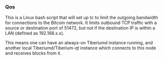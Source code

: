 ### Qos ###

This is a Linux bash script that will set up tc to limit the outgoing bandwidth for connections to the Bitcoin network. It limits outbound TCP traffic with a source or destination port of 51472, but not if the destination IP is within a LAN (defined as 192.168.x.x).

This means one can have an always-on Tiberiumd instance running, and another local Tiberiumd/Tiberium-qt instance which connects to this node and receives blocks from it.
